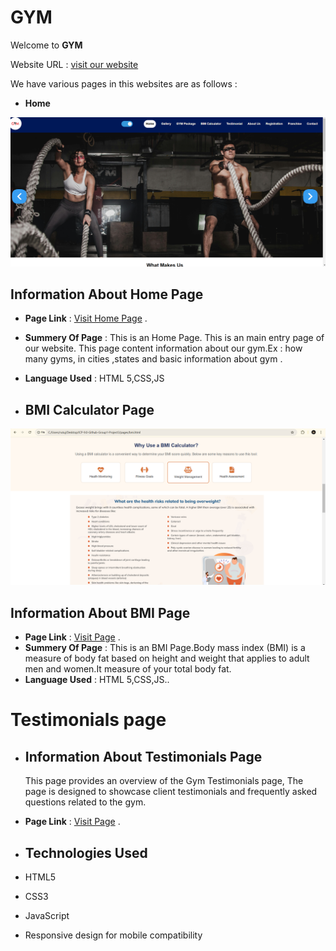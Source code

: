 # GYM

Welcome to **GYM**

Website URL : [visit our website](https://icp9-group1-project3.netlify.app)

We have various pages in this websites are as follows :

- **Home**

![Home Page Screen Shot](./img/home_page.png)

## Information About Home Page

- **Page Link** : [Visit Home Page](https://icp9-group1-project3.netlify.app) .
- **Summery Of Page** : This is an Home Page. This is an main entry page of our website.
  This page content information about our gym.Ex : how many gyms, in cities ,states and basic information about gym .
- **Language Used** : HTML 5,CSS,JS

- ## BMI Calculator Page

![Bmi Page Screen Shot](./img/bmi1.png)

## Information About BMI Page

- **Page Link** : [Visit Page](https://icp9-group1-project3.netlify.app/pages/bmi) .
- **Summery Of Page** : This is an BMI Page.Body mass index (BMI) is a measure of body fat based on height and weight that applies to adult men and women.It measure of your total body fat.
- **Language Used** : HTML 5,CSS,JS..

# Testimonials page

- ## Information About Testimonials Page

  This page provides an overview of the Gym Testimonials page, The page is designed to showcase client testimonials and frequently asked questions related to the gym.

- **Page Link** : [Visit Page](https://icp9-group1-project3.netlify.app/pages/testimonial) .

- ## Technologies Used

- HTML5
- CSS3
- JavaScript
- Responsive design for mobile compatibility
